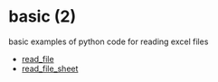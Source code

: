 # basic (2)
basic examples of python code for reading excel files

+ [read_file](read_file.ipynb)
+ [read_file_sheet](read_file_sheet.ipynb)
